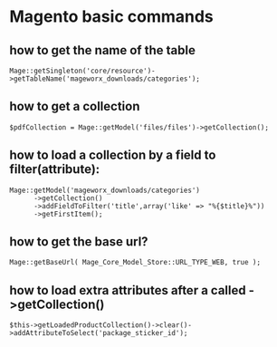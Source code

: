 # Magento basic commands




## how to get the name of the table
```
Mage::getSingleton('core/resource')->getTableName('mageworx_downloads/categories');
```


## how to get a collection 
```
$pdfCollection = Mage::getModel('files/files')->getCollection();
```

## how to load a collection by a field to filter(attribute):
``` 
Mage::getModel('mageworx_downloads/categories')
      ->getCollection()
      ->addFieldToFilter('title',array('like' => "%{$title}%"))
      ->getFirstItem();
```


## how to get the base url?
```
Mage::getBaseUrl( Mage_Core_Model_Store::URL_TYPE_WEB, true );
```


## how to load extra attributes after a called ->getCollection()
```
$this->getLoadedProductCollection()->clear()->addAttributeToSelect('package_sticker_id');
```

